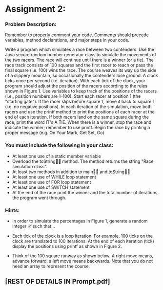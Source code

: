# Assignment 2:

### Problem Description:

Remember to properly comment your code. Comments should precede variables, method declarations, and major steps in your code.

Write a program which simulates a race between two contenders. Use the Java secure random number generator class to simulate the movements of the two racers. The race will continue until there is a winner (or a tie). The race track consists of 100 squares and the first racer to reach or pass the final square (i.e. 100) wins the race. The course weaves its way up the side of a slippery mountain, so occasionally the contenders lose ground. A clock ticks once per second (i.e. iteration). With each tick of the clock, your program should adjust the position of the racers according to the rules shown in Figure 1. Use variables to keep track of the positions of the racers (i.e., position numbers are 1–100). Start each racer at position 1 (the "starting gate"). If the racer slips before square 1, move it back to square 1 (i.e. no negative positions).
In each iteration of the simulation, move both racers and use the printf method to print the positions of each racer at the end of each iteration. If both racers land on the same square during the race, print the word IT's A TIE. When there is a winner, stop the race and indicate the winner; remember to use printf.
Begin the race by printing a proper message (e.g. On Your Mark, Get Set, Go)

### You must include the following in your class:

- At least one use of a static member variable
- Overload the toString􏰂􏰃 method. The method returns the string "Race simulation class".
- At least two methods in addition to main􏰂􏰃 and toString􏰂􏰃
- At least one use of WHILE loop statement
- At least one use of FOR loop statement
- At least one use of SWITCH statement
- At the end of the race print the winner and the total number of iterations the program went through.

### Hints:

- In order to simulate the percentages in Figure 1, generate a random integer 𝒳 such that... 

- Each tick of the clock is a loop iteration. For example, 100 ticks on the clock are translated to 100 iterations. At the end of each iteration (tick) display the positions using printf as shown in Figure 2.

- Think of the 100 square runway as shown below. A right move means, advance forward, a left move means backwards. Note that you do not need an array to represent the course.

## [REST OF DETAILS IN Prompt.pdf]
